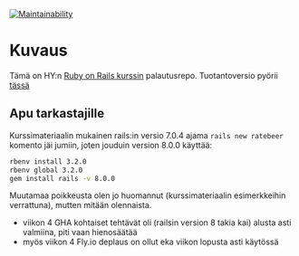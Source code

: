 [![Maintainability](https://api.codeclimate.com/v1/badges/049bf9b817c41d04c8ac/maintainability)](https://codeclimate.com/github/tomjtoth/ratebeer/maintainability)

# Kuvaus

Tämä on HY:n [Ruby on Rails kurssin](https://github.com/mluukkai/WebPalvelinohjelmointi2023) palautusrepo. Tuotantoversio pyörii [tässä](https://ratebeer.ttj.hu)

## Apu tarkastajille

Kurssimateriaalin mukainen rails:in versio 7.0.4 ajama `rails new ratebeer` komento jäi jumiin, joten jouduin version 8.0.0 käyttää:

```sh
rbenv install 3.2.0
rbenv global 3.2.0
gem install rails -v 8.0.0
```

Muutamaa poikkeusta olen jo huomannut (kurssimateriaalin esimerkkeihin verrattuna), mutten mitään olennaista.

- viikon 4 GHA kohtaiset tehtävät oli (railsin version 8 takia kai) alusta asti valmiina, piti vaan hienosäätää
- myös viikon 4 Fly.io deplaus on ollut eka viikon lopusta asti käytössä
